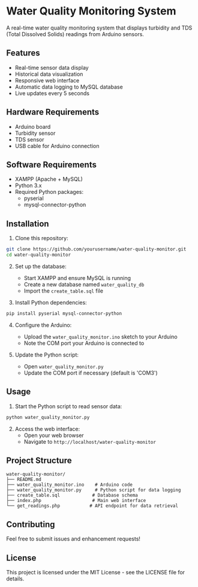 # Water Quality Monitoring System

A real-time water quality monitoring system that displays turbidity and TDS (Total Dissolved Solids) readings from Arduino sensors.

## Features

- Real-time sensor data display
- Historical data visualization
- Responsive web interface
- Automatic data logging to MySQL database
- Live updates every 5 seconds

## Hardware Requirements

- Arduino board
- Turbidity sensor
- TDS sensor
- USB cable for Arduino connection

## Software Requirements

- XAMPP (Apache + MySQL)
- Python 3.x
- Required Python packages:
  - pyserial
  - mysql-connector-python

## Installation

1. Clone this repository:
```bash
git clone https://github.com/yourusername/water-quality-monitor.git
cd water-quality-monitor
```

2. Set up the database:
   - Start XAMPP and ensure MySQL is running
   - Create a new database named `water_quality_db`
   - Import the `create_table.sql` file

3. Install Python dependencies:
```bash
pip install pyserial mysql-connector-python
```

4. Configure the Arduino:
   - Upload the `water_quality_monitor.ino` sketch to your Arduino
   - Note the COM port your Arduino is connected to

5. Update the Python script:
   - Open `water_quality_monitor.py`
   - Update the COM port if necessary (default is 'COM3')

## Usage

1. Start the Python script to read sensor data:
```bash
python water_quality_monitor.py
```

2. Access the web interface:
   - Open your web browser
   - Navigate to `http://localhost/water-quality-monitor`

## Project Structure

```
water-quality-monitor/
├── README.md
├── water_quality_monitor.ino    # Arduino code
├── water_quality_monitor.py     # Python script for data logging
├── create_table.sql            # Database schema
├── index.php                   # Main web interface
└── get_readings.php           # API endpoint for data retrieval
```

## Contributing

Feel free to submit issues and enhancement requests!

## License

This project is licensed under the MIT License - see the LICENSE file for details. 